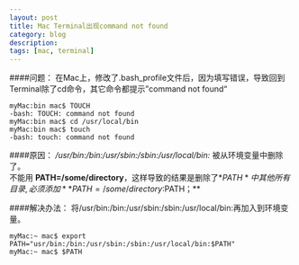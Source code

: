 ```yaml
---
layout: post
title: Mac Terminal出现command not found
category: blog
description: 
tags: [mac, terminal]
---
```

####问题：
在Mac上，修改了.bash_profile文件后，因为填写错误，导致回到Terminal除了cd命令，其它命令都提示”command not found“

```
myMac:bin mac$ TOUCH
-bash: TOUCH: command not found
myMac:bin mac$ cd /usr/local/bin
myMac:bin mac$ touch
-bash: touch: command not found
```

####原因：
*/usr/bin:/bin:/usr/sbin:/sbin:/usr/local/bin:* 被从环境变量中删除了。
<br/>不能用 **PATH=/some/directory**，这样导致的结果是删除了*$PATH*中其他所有目录,必须添加 **PATH=/some/directory:$PATH；**

####解决办法：
将/usr/bin:/bin:/usr/sbin:/sbin:/usr/local/bin:再加入到环境变量。

```
myMac:~ mac$ export PATH="usr/bin:/bin:/usr/sbin:/sbin:/usr/local/bin:$PATH"
myMac:~ mac$ $PATH
```


[Angelia]:    http://angeliaw.github.com  "Angelia"